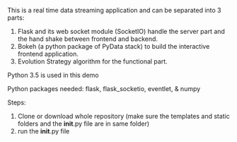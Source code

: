 This is a real time data streaming application and can be separated into 3 parts:

1. Flask and its web socket module (SocketIO) handle the server part and the hand shake between frontend and backend.
2. Bokeh (a python package of PyData stack) to build the interactive frontend application.
3. Evolution Strategy algorithm for the functional part.

Python 3.5 is used in this demo

Python packages needed:
  flask,
  flask_socketio,
  eventlet,
  & numpy

Steps:
1. Clone or download whole repository (make sure the templates and static folders and the __init__.py file are in same folder)
2. run the __init__.py file
